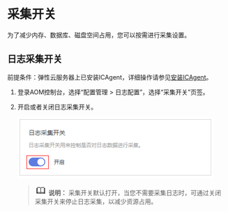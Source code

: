 # 采集开关<a name="aom_02_008201"></a>

为了减少内存、数据库、磁盘空间占用，您可以按需进行采集设置。

## 日志采集开关<a name="section17464115716119"></a>

前提条件：弹性云服务器上已安装ICAgent，详细操作请参见[安装ICAgent](安装ICAgent.md)。

1.  登录AOM控制台，选择“配置管理 \> 日志配置”，选择“采集开关”页签。
2.  开启或者关闭日志采集开关。

    ![](figures/zh-cn_image_0263893609.png)

    >![](public_sys-resources/icon-note.gif) **说明：** 
    >采集开关默认打开，当您不需要采集日志时，可通过关闭采集开关来停止日志采集，以减少资源占用。



